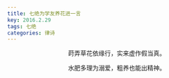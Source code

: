 ```yaml
---
title: 七绝为学友养花进一言
key: 2016.2.29
tags: 七绝
categories: 律诗
---
```


<p align="center">莳弄草花依缘行，实来虚作假当真。
</p>
<p align="center">水肥多理为溺爱，粗养也能出精神。
</p>
